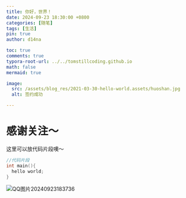 ```yaml
---
title: 你好，世界！
date: 2024-09-23 18:30:00 +0800
categories: [随笔]
tags: [生活]
pin: true
author: d14na

toc: true
comments: true
typora-root-url: ../../tomstillcoding.github.io
math: false
mermaid: true

image:
  src: /assets/blog_res/2021-03-30-hello-world.assets/huoshan.jpg
  alt: 签约成功

---
```


# 感谢关注～ 


这里可以放代码片段噢～
```c++
//代码片段
int main(){
  hello world;
}
```

![QQ图片20240923183736](/../d14na.github.io/assets/blog_res/2021-03-30-hello-world.assets/QQ%E5%9B%BE%E7%89%8720240923183736.jpg)
